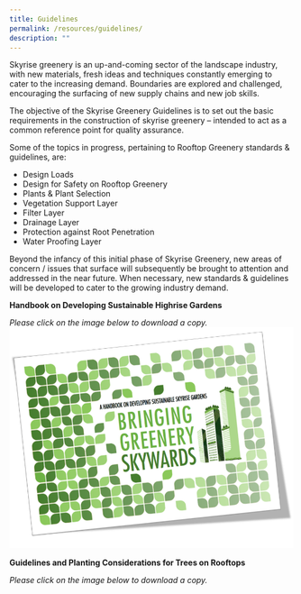 ```yaml
---
title: Guidelines
permalink: /resources/guidelines/
description: ""
---
```

Skyrise greenery is an up-and-coming sector of the landscape industry, with new materials, fresh ideas and techniques constantly emerging to cater to the increasing demand. Boundaries are explored and challenged, encouraging the surfacing of new supply chains and new job skills.

The objective of the Skyrise Greenery Guidelines is to set out the basic requirements in the construction of skyrise greenery – intended to act as a common reference point for quality assurance.

Some of the topics in progress, pertaining to Rooftop Greenery standards & guidelines, are:

*   Design Loads
*   Design for Safety on Rooftop Greenery
*   Plants & Plant Selection
*   Vegetation Support Layer
*   Filter Layer
*   Drainage Layer
*   Protection against Root Penetration
*   Water Proofing Layer

Beyond the infancy of this initial phase of Skyrise Greenery, new areas of concern / issues that surface will subsequently be brought to attention and addressed in the near future. When necessary, new standards & guidelines will be developed to cater to the growing industry demand.

 **Handbook on Developing Sustainable Highrise Gardens**
 
 *Please click on the image below to download a copy.*
 ![](/images/Skyrise%20Greenery%20Handbook.png)
 
 **Guidelines and Planting Considerations for Trees on Rooftops**

*Please click on the image below to download a copy.*